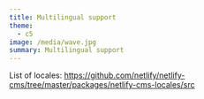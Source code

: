 ```yaml
---
title: Multilingual support
theme:
  - c5
image: /media/wave.jpg
summary: Multilingual support
---
```


List of locales: https://github.com/netlify/netlify-cms/tree/master/packages/netlify-cms-locales/src